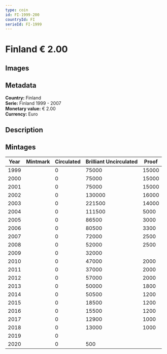 ```yaml
---
type: coin
id: FI-1999-200
countryId: FI
serieId: FI-1999
---
```


# Finland € 2.00

## Images


## Metadata

**Country:** Finland\
**Serie:** Finland 1999 - 2007\
**Monetary value:** € 2.00\
**Currency:** Euro

## Description


## Mintages
| Year | Mintmark | Circulated | Brilliant Uncirculated | Proof |
| ---- | -------- | ---------- | ---------------------- | ----- |
| 1999 |  | 0| 75000 | 15000 |
| 2000 |  | 0| 75000 | 15000 |
| 2001 |  | 0| 75000 | 15000 |
| 2002 |  | 0| 130000 | 16000 |
| 2003 |  | 0| 221500 | 14000 |
| 2004 |  | 0| 111500 | 5000 |
| 2005 |  | 0| 86500 | 3000 |
| 2006 |  | 0| 80500 | 3300 |
| 2007 |  | 0| 72000 | 2500 |
| 2008 |  | 0| 52000 | 2500 |
| 2009 |  | 0| 32000 |  |
| 2010 |  | 0| 47000 | 2000 |
| 2011 |  | 0| 37000 | 2000 |
| 2012 |  | 0| 57000 | 2000 |
| 2013 |  | 0| 50000 | 1800 |
| 2014 |  | 0| 50500 | 1200 |
| 2015 |  | 0| 18500 | 1200 |
| 2016 |  | 0| 15500 | 1200 |
| 2017 |  | 0| 12900 | 1000 |
| 2018 |  | 0| 13000 | 1000 |
| 2019 |  | 0|  |  |
| 2020 |  | 0| 500 |  |
